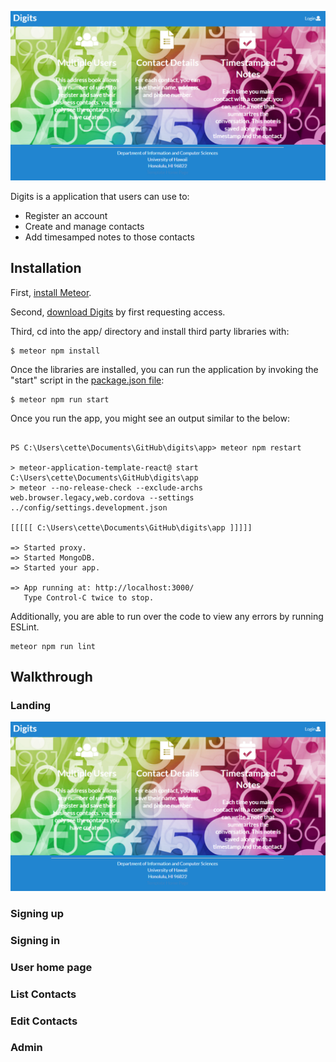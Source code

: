 ![](doc/dlanding.png)

Digits is a application that users can use to:
  * Register an account
  * Create and manage contacts
  * Add timesamped notes to those contacts

## Installation

First, [install Meteor](https://www.meteor.com/install).

Second, [download Digits](https://github.com/jiahuiliao/digits) by first requesting access.

Third, cd into the app/ directory and install third party libraries with:

```
$ meteor npm install
```

Once the libraries are installed, you can run the application by invoking the "start" script in the [package.json file](https://github.com/ics-software-engineering/meteor-application-template-react/blob/master/app/package.json):

```
$ meteor npm run start
```

Once you run the app, you might see an output similar to the below:

```

PS C:\Users\cette\Documents\GitHub\digits\app> meteor npm restart

> meteor-application-template-react@ start C:\Users\cette\Documents\GitHub\digits\app 
> meteor --no-release-check --exclude-archs web.browser.legacy,web.cordova --settings 
../config/settings.development.json

[[[[[ C:\Users\cette\Documents\GitHub\digits\app ]]]]]

=> Started proxy.
=> Started MongoDB.                           
=> Started your app.

=> App running at: http://localhost:3000/
   Type Control-C twice to stop.

```

Additionally, you are able to run over the code to view any errors by running ESLint.

```
meteor npm run lint
```

## Walkthrough

### Landing
![](doc/dlanding.png)


### Signing up

### Signing in

### User home page

### List Contacts

### Edit Contacts

### Admin

